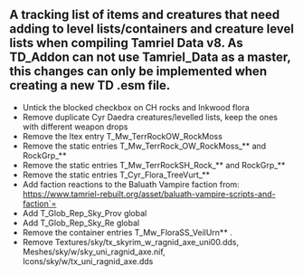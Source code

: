 ## A tracking list of items and creatures that need adding to level lists/containers and creature level lists when compiling Tamriel Data v8. As TD_Addon can not use Tamriel_Data as a master, this changes can only be implemented when creating a new TD .esm file.

- Untick the blocked checkbox on CH rocks and Inkwood flora
- Remove duplicate Cyr Daedra creatures/levelled lists, keep the ones with different weapon drops
- Remove the ltex entry T_Mw_TerrRockOW_RockMoss
- Remove the static entries T_Mw_TerrRock_OW_RockMoss_** and RockGrp_**
- Remove the static entries T_Mw_TerrRockSH_Rock_** and RockGrp_**
- Remove the static entries T_Cyr_Flora_TreeVurt_**
- Add faction reactions to the Baluath Vampire faction from: https://www.tamriel-rebuilt.org/asset/baluath-vampire-scripts-and-faction`=
- Add T_Glob_Rep_Sky_Prov global
- Add T_Glob_Rep_Sky_Re global
- Remove the container entries T_Mw_FloraSS_VeilUrn** .
- Remove Textures/sky/tx_skyrim_w_ragnid_axe_uni00.dds, Meshes/sky/w/sky_uni_ragnid_axe.nif, Icons/sky/w/tx_uni_ragnid_axe.dds